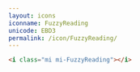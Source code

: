 ```yaml
---
layout: icons
iconname: FuzzyReading
unicode: EBD3
permalink: /icon/FuzzyReading/
---
```


``` html
<i class="mi mi-FuzzyReading"></i>
```
